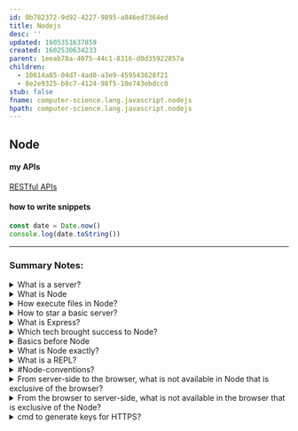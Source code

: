 ```yaml
---
id: 0b782372-9d92-4227-9895-a846ed7364ed
title: Nodejs
desc: ''
updated: 1605351637859
created: 1602530634233
parent: 1eeab78a-4075-44c1-8316-d0d35922857a
children:
  - 10614a85-04d7-4ad0-a3e9-459543628f21
  - 8e2e9325-b8c7-4124-98f5-10e743ebdcc0
stub: false
fname: computer-science.lang.javascript.nodejs
hpath: computer-science.lang.javascript.nodejs
---
```

## Node

#### my APIs

 [RESTful APIs ](10614a85-04d7-4ad0-a3e9-459543628f21)

#### how to write snippets

```javascript {cmd="node"}
const date = Date.now()
console.log(date.toString())
```

* * *

### Summary Notes:

<details><summary>
What is a server?
</summary>
A Computer that we're talking to in order to send and receive data.
In fact one App request data to a server that send back a response.
- communication
- Server is a trust environment
- JS server-side is NodeJS
</details>

<details><summary>
What is Node
</summary>

Node is a runtime environment, 
can do computerish things while JS can only do Browser things.

</details>

<details><summary>
How execute files in Node?
</summary>
ex. file name app.js
Terminal -> > Node app
</details>

<details><summary>
How to star a basic server?
</summary>

```javascript
let http = require("http");
let ourApp = http.createServer((req, res) => {
  // console.log(req.url);
  if (req.url == "/") {
    res.end("Hello, welcome to our website");
  }
  if (req.url == "/about") {
    res.end("Thanks for visiting us");
  }
  res.end("page not available, sorry.");
});
ourApp.listen(3000);

// Terminal command: Node test
```

</details>

<details><summary>
What is Express?
</summary>
Fast, unopinionated, minimalist web framework for Node.js
</details>

<details><summary>
Which tech brought success to Node?
</summary>
NPM, MongoDB, RESTful API and JSON, ExpressJS.
</details>

<details><summary>
Basics before Node
</summary>

\#Interpreters -> execute directly source code (basically they read and compile); an example is #v8 Chrome JS engine.
\#Compilers -> from source they create an executable file (a file a computer can execute)
\#transpilers -> one source code into another source code (CoffeeScript into JS, Less in CSS)
Modern day computer understand 1010001011...( #low-level ) you normally write #high-level code / language

</details>

<details><summary>
What is Node exactly?
</summary>

web browser App take the #source-code to ->  #v8 ... -> execute.
Node is a #server-side javascript #runtime-environment.
Is built on top of #v8 Chrome JS engine.
\#v8 can be called as well a JavaScript #interpreter
It's a #C++ application that now run 2 Apps:

- Script processor: in Terminal use cmd: > Node fileName

- REPL (start after you typed Node as a cmd)
  It's #non-blocking-IO (tasks keeping to be added to the task list) and has a #single-threated (one task at the time) but at the same time, ==it can schedule thing for later and can keep prioritising tasks as they get added==
  When you run a Node App you just specified and 'entry file'.

- you use Node specifying the file required:

```javascript
 // where I need the file
var lib = require('./lib')
 // to export the file
module.exports = whatever
```

</details>

<details><summary>
What is a REPL?
</summary>
Read Eval Print Loop (infinite repeated task)
</details>

<details><summary>
 #Node-conventions?
</summary>

- package.json:
  - it contain project basic info
  - dependencies (external code that I want to leverage on my app)
- package-lock.json: the exact version used to create the App is 'locked' so, future updates cannot break my App
- .npmrc: contain a token that let you to do things but only for you, not an anonymous user
- common testing files contain:
  - travis.yml
  - jshintrc
- \#VCS normally as a:
  - .git file
  - .gitignore
- readme.md: normally in the root directory
- code comments rules (above code):
  - @Param
  - @TODO
  - @Author
  - @Date
    (or just use GIT that better comment who's doing what etc. )
- environments and configuration:
  - start App with: NODE_ENV=myEnvironmentName node index.js
    in a congif.js file
  - and used a switch as: process.env.NODE_ENV
- Start your app with every configuration variable you're going to need for that environment:
  DBpassword=myDBpassword apiToken=mySecretToken
  port=thePortlShouldRunOn foo=bar node index.js
- .env file ignore by source control
- style guide for Node: Airbnb and linters such as: jshint and jslint
- error handling:
  Functions should callback two parameters
  - An error (if any)
  - Data being returned (if any)
  - ErrBack (from Express convention):
  ```javascript
  exampleFunction(function(err,data){
  // Check the error
  // Do stuff with the data
  });
  ```
- avoid throwing Exceptions 'cause it kill the App since Node is single-threaded
- avoid use G lobals since create polluted namespaces
  </details>

<details><summary>
From server-side to the browser, what is not available in Node that is exclusive of the browser?
</summary>

|                     |               |
| ------------------- | ------------- |
| window.open         | document      |
| window.location     | document.body |
| window.navigator    | onchange      |
| window.origin       | onclick       |
| window.focus        | onblur        |
| window.blur         | oncopy        |
| window.scroll       | oncut         |
| window.alert        | onscroll      |
| window.localstorage | onmouseenter  |
| window.onload       | onmouseleave  |

</details>

<details><summary>
From the browser to server-side, what is not available in the browser that is exclusive of the Node?
</summary>
Interact with the Filesystem, with the OS etc. and there's no way End users can see your code.
</details>

<details><summary>
cmd to generate keys for HTTPS?
</summary>

## Keygen cmd:

\->
openssl req -newkey rsa:2048 -new -nodes -x509 -days 3650 -keyout key.pem -out cert.pem

</details>

